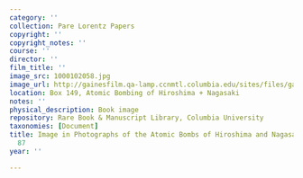 ```yaml
---
category: ''
collection: Pare Lorentz Papers
copyright: ''
copyright_notes: ''
course: ''
director: ''
film_title: ''
image_src: 1000102058.jpg
image_url: http://gainesfilm.qa-lamp.ccnmtl.columbia.edu/sites/files/gainesfilm/images/1000102058.jpg
location: Box 149, Atomic Bombing of Hiroshima + Nagasaki
notes: ''
physical_description: Book image
repository: Rare Book & Manuscript Library, Columbia University
taxonomies: [Document]
title: Image in Photographs of the Atomic Bombs of Hiroshima and Nagasaki - Figure
  87
year: ''

---
```

